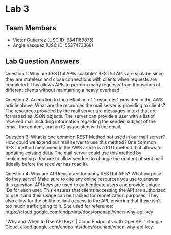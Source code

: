 # Lab 3

## Team Members
- Victor Gutierrez (USC ID: 9841169875)
- Angie Vasquez (USC ID: 5537473368)

## Lab Question Answers

Question 1: Why are RESTful APIs scalable?
RESTful APIs are scalabe since they are stateless and close connections with clients when requests are completed. This allows APIs to perform many requests from thousands of different clients without maintaining a heavy overhead. 

Question 2: According to the definition of "resources" provided in the AWS article above, What are the resources the mail server is providing to clients?
The resources provided by the mail server are messages in text that are formatted as JSON objects. The server can provide a user with a list of received mail including information regarding the sender, subject of the email, the content, and an ID associated with the email.

Question 3: What is one common REST Method not used in our mail server? How could we extend our mail server to use this method?
One common REST method mentioned in the AWS article is a PUT method that allows for updating existing data. The mail server could use this method by implementing a feature to allow senders to change the content of sent mail (ideally before the receiver has read it). 

Question 4: Why are API keys used for many RESTful APIs? What purpose do they serve? Make sure to cite any online resources you use to answer this question!
API keys are used to authenticate users and provide unique IDs for each user. This ensures that clients accessing the API are authorized to use it and their usage can be tracked for monetization purposes. They also allow for the ability to limit access to the API, ensuring that there isn't too much traffic going to it. 
Site used for reference: https://cloud.google.com/endpoints/docs/openapi/when-why-api-key

“Why and When to Use API Keys | Cloud Endpoints with OpenAPI.” Google
    Cloud, cloud.google.com/endpoints/docs/openapi/when-why-api-key.  

